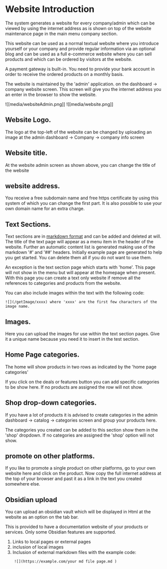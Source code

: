 # Website Introduction

The system generates a website for every company/admin which can be viewed by using the internet address as is shown on top of the website maintenance page in the main menu company section.

This website can be used as a normal textual website where you introduce yourself or your company and provide regular information via an optional blog and can be used as a full e-commerce website where you can sell products and which can be ordered by visitors at the website.

A payment gateway is built-in. You need to provide your bank account in order to receive the ordered products on a monthly basis.

The website is maintained by the 'admin' application. on the dashboard -> company website screen. This screen will give you the internet address you an enter in the browser to show the website.

![[media/websiteAdmin.png]]  ![[media/website.png]]

## Website Logo.

The logo at the top-left of the website can be changed by uploading an image at the admin dashboard -> Company -> company info screen

## Website title.

At the website admin screen as shown above, you can change the title of the website

## website address.

You receive a free subdomain name and free https certificate by using this system of which you can change the first part. It is also possible to use your own domain name for an extra charge.

## Text Sections.

Text sections are in [markdown format](https://www.markdownguide.org/cheat-sheet/) and can be added and deleted at will. The title of the text page will appear as a menu item in the header of the website. Further an automatic content list is generated making use of the markdown '#' and '##' headers. Initially example page are generated to help you get started. You can delete them all if you do not want to use them.

An exception is the text section page which starts with 'home'. This page will not show in the menu but will appear at the homepage when present. With this page you can create a text only website if remove all the references to categories and products from the website.

You can also include images within the text with the following code: 
```
![](/getImage/xxxx) where 'xxxx' are the first few characters of the image name.
```
## Images.

Here you can upload the images for use within the text section pages. Give it a unique name because you need it to insert in the test section.

## Home Page categories.

The home will show products in two rows as indicated by the 'home page categories'

If you click on the deals or features button you can add specific categories to be show here. If no products are assigned the row will not show.

## Shop drop-down categories.

If you have a lot of products it is advised to create categories in the admin dashboard -> catalog -> categories screen and group your products here.

The categories you created can be added to this section show them in the 'shop' dropdown. If no categories are assigned the 'shop' option will not show.

## promote on other platforms.

If you like to promote a single product on other platforms, go to your own website here and click on the product. Now copy the full internet address at the top of your browser and past it as a link in the text you created somewhere else.

## Obsidian upload
You can upload an obsidian vault which will be displayed in Html at the website as an option on the tab bar.

This is provided to have a documentation website of your products or services.
Only some Obsidian features are supported.

1. Links to local pages or external pages
2. inclusion of local images
3. Inclusion of external markdown files with the example code:
``` 
	![](https://example.com/your md file page.md )
```
